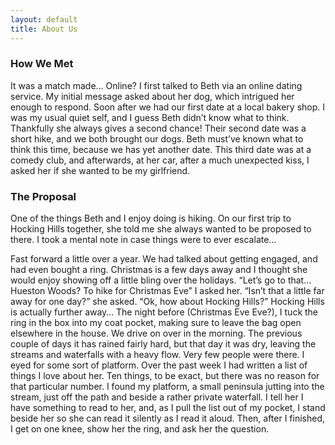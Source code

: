 ```yaml
---
layout: default
title: About Us
---
```


### How We Met

It was a match made… Online? I first talked to Beth via an online dating service. My initial message asked about her dog, which intrigued her enough to respond. Soon after we had our first date at a local bakery shop. I was my usual quiet self, and I guess Beth didn’t know what to think. Thankfully she always gives a second chance! Their second date was a short hike, and we both brought our dogs. Beth must’ve known what to think this time, because we has yet another date. This third date was at a comedy club, and afterwards, at her car, after a much unexpected kiss, I asked her if she wanted to be my girlfriend.

### The Proposal

One of the things Beth and I enjoy doing is hiking. On our first trip to Hocking Hills together, she told me she always wanted to be proposed to there. I took a mental note in case things were to ever escalate…

Fast forward a little over a year. We had talked about getting engaged, and had even bought a ring. Christmas is a few days away and I thought she would enjoy showing off a little bling over the holidays. “Let’s go to that… Hueston Woods? To hike for Christmas Eve” I asked her. “Isn’t that a little far away for one day?” she asked. “Ok, how about Hocking Hills?” Hocking Hills is actually further away… The night before (Christmas Eve Eve?), I tuck the ring in the box into my coat pocket, making sure to leave the bag open elsewhere in the house. We drive on over in the morning. The previous couple of days it has rained fairly hard, but that day it was dry, leaving the streams and waterfalls with a heavy flow. Very few people were there. I eyed for some sort of platform. Over the past week I had written a list of things I love about her. Ten things, to be exact, but there was no reason for that particular number. I found my platform, a small peninsula jutting into the stream, just off the path and beside a rather private waterfall. I tell her I have something to read to her, and, as I pull the list out of my pocket, I stand beside her so she can read it silently as I read it aloud. Then, after I finished, I get on one knee, show her the ring, and ask her the question.
